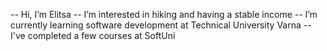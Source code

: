 -- Hi, I’m Elitsa
-- I’m interested in hiking and having a stable income
-- I’m currently learning software development at Technical University Varna
-- I've completed a few courses at SoftUni

<!---
Taelliee/Taelliee is a ✨ special ✨ repository because its `README.md` (this file) appears on your GitHub profile.
You can click the Preview link to take a look at your changes.
--->
